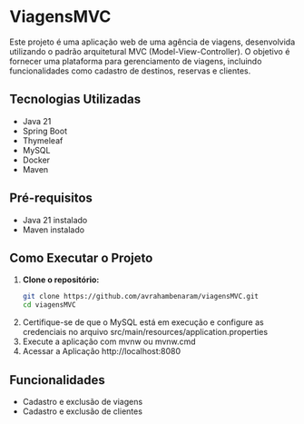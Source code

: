 # ViagensMVC

Este projeto é uma aplicação web de uma agência de viagens, desenvolvida utilizando o padrão arquitetural MVC (Model-View-Controller). O objetivo é fornecer uma plataforma para gerenciamento de viagens, incluindo funcionalidades como cadastro de destinos, reservas e clientes.

## Tecnologias Utilizadas

- Java 21  
- Spring Boot  
- Thymeleaf  
- MySQL  
- Docker  
- Maven  

## Pré-requisitos

- Java 21 instalado  
- Maven instalado  

## Como Executar o Projeto

1. **Clone o repositório:**
   ```bash
   git clone https://github.com/avrahambenaram/viagensMVC.git
   cd viagensMVC
2. Certifique-se de que o MySQL está em execução e configure as credenciais no arquivo src/main/resources/application.properties
3. Execute a aplicação com mvnw ou mvnw.cmd
4. Acessar a Aplicação http://localhost:8080

 ## Funcionalidades

 - Cadastro e exclusão de viagens
 - Cadastro e exclusão de clientes
